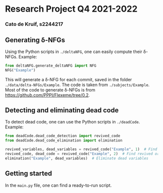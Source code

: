 # Research Project Q4 2021-2022
### Cato de Kruif, s2244217

## Generating δ-NFGs
Using the Python scripts in `./deltaNFG`, one can easily compute their δ-NFGs.
Example:
```python
from deltaNFG.generate_deltaNFG import NFG
NFG("Example")
```
This will generate a δ-NFG for each commit, saved in the folder `./data/delta-NFGs/Example`. The code is taken from `./subjects/Example`.
<br>
Most of the code to generate δ-NFGs is from https://github.com/PPPI/Flexeme/tree/0.2.
## Detecting and eliminating dead code
To detect dead code, one can use the Python scripts in `./deadCode`.
Example:
```python
from deadCode.dead_code_detection import revived_code
from deadCode.dead_code_elimination import elimination

revived_variables, dead_variables = revived_code("Example", 1)  # Find revived or dead variables
revived_code, dead_code = revived_code("Example", 2)  # Find revived or dead pieces of code
elimination("Example", dead_variables)  # Eliminate dead variables
```

## Getting started
In the `main.py` file, one can find a ready-to-run script.
